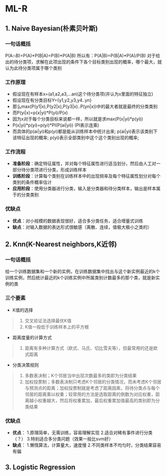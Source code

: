 # ML-R
## 1. Naive Bayesian(朴素贝叶斯)
### 一句话概括
P(A∩B)=P(A)*P(B|A)=P(B)*P(A|B)
所以有：P(A|B)=P(B|A)*P(A)/P(B)
对于给出的待分类项，求解在此项出现的条件下各个目标类别出现的概率，哪个最大，就认为此待分类项属于哪个类别
### 工作原理
*  假设现在有样本x=(a1,a2,a3,…an)这个待分类项(并认为x里面的特征独立)
*  假设现在有分类目标Y={y1,y2,y3,y4..yn}
*  那么max(P(y1|x),P(y2|x),P(y3|x)..P(yn|x))中的最大者就是最终的分类类别
*  而P(yi|x)=p(x|yi)*P(yi)/P(x)
*  因为x对于每个分类目标来说都一样，所以就是求max(P(x|yi)*p(yi))
*  P(x|yi)*p(yi)=p(yi)*PI(P(ai|yi)) (PI表示连乘)
*  而具体的p(ai|yi)和p(yi)都是能从训练样本中统计出来;
   p(ai|yi)表示该类别下该特征出现的概率;
   p(yi)表示全部类别中这个这个类别出现的概率;
### 工作流程
* **准备阶段**：确定特征属性，并对每个特征属性进行适当划分，然后由人工对一部分待分类项进行分类，形成训练样本
* **训练阶段**：计算每个类别在训练样本中的出现频率及每个特征属性划分对每个类别的条件概率估计
* **应用阶段**：使用分类器进行分类，输入是分类器和待分类样本，输出是样本属于的分类类别
### 优缺点
* **优点**：对小规模的数据表现很好，适合多分类任务，适合增量式训练
* **缺点**：对输入数据的表达形式很敏感（离散、连续，值极大极小之类的）
## 2. Knn(K-Nearest neighbors,K近邻)
### 一句话概括
给一个训练数据集和一个新的实例，在训练数据集中找出与这个新实例最近的k个训练实例，然后统计最近的k个训练实例中所属类别计数最多的那个类，就是新实例的类
### 三个要素
* K值的选择
> 1. 交叉验证法选择最优K值
> 2. K值一般低于训练样本上的平方根
* 距离度量的计算方式
> 1. 距离有多种计算方式（欧式、马氏、切比雪夫等），但最常用的还是欧式距离
* 分类决策规则
> 1. 多数表决制；K个邻居当中出现次数最多的类即为分类结果
> 2. 加权投票制；多数表决制只考虑K个邻居的分类情况，而未考虑K个邻居与预测点的距离；加权投票制就是考虑了距离因素，将待分类点与每个邻居的距离乘以权重；较常用的方法是选取距离的倒数为对应权重，距离越小权重越大，然后将权重累加，最后权重累加值最高的类别即为分类结果
### 优缺点
* **优点**：
 1.原理简单，无需训练，容易理解实现
 2.适合对稀有事件进行分类（？）
 3.特别适合多分类问题（效果一般比svm好）
* **缺点**：
 1.懒惰算法，计算量大，速度慢
 2.不同类样本不均匀时，分类结果容易有偏
## 3. Logistic Regression
